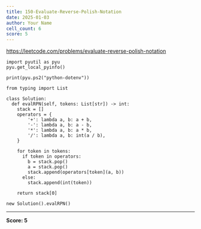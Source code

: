 ```yaml
---
title: 150-Evaluate-Reverse-Polish-Notation
date: 2025-01-03
author: Your Name
cell_count: 6
score: 5
---
```


https://leetcode.com/problems/evaluate-reverse-polish-notation


```
import pyutil as pyu
pyu.get_local_pyinfo()
```


```
print(pyu.ps2("python-dotenv"))
```


```
from typing import List
```


```
class Solution:
  def evalRPN(self, tokens: List[str]) -> int:
    stack = []
    operators = {
        '+': lambda a, b: a + b,
        '-': lambda a, b: a - b,
        '*': lambda a, b: a * b,
        '/': lambda a, b: int(a / b),
    }

    for token in tokens:
      if token in operators:
        b = stack.pop()
        a = stack.pop()
        stack.append(operators[token](a, b))
      else:
        stack.append(int(token))

    return stack[0]
```


```
new Solution().evalRPN()
```


---
**Score: 5**